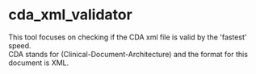 # cda_xml_validator
This tool focuses on checking if the CDA xml file is valid by the 'fastest' speed. <br>
CDA stands for (Clinical-Document-Architecture) and the format for this document is XML. 
